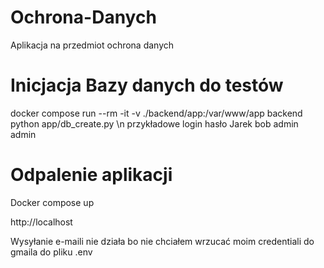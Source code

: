 # Ochrona-Danych
Aplikacja na przedmiot ochrona danych

# Inicjacja Bazy danych do testów

docker compose run --rm -it -v ./backend/app:/var/www/app backend python app/db_create.py \n
przykładowe login hasło
Jarek bob
admin admin


# Odpalenie aplikacji
Docker compose up

http://localhost

Wysyłanie e-maili nie działa bo nie chciałem wrzucać moim credentiali do gmaila do pliku .env 

